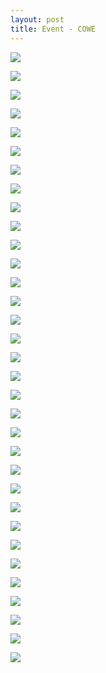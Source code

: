 ```yaml
---
layout: post
title: Event - COWE
---
```


<a href='https://photos.google.com/share/AF1QipNaQsMP-8Pg-rqGv2Ds1U_TepKheK8b6-7oi5ZIfKHV9_Idht7LYALorbvwCC-6jw?key=T2NkVEZJX2Z0S1M1VWtYczZqSm90ZW9XOUxVWWJn&source=ctrlq.org'><img src='https://lh3.googleusercontent.com/oVcOrPPzODN-oWzWfFi5rhCBhyHZW3tLRvLP2QG5eT9DT_DYqibeKsgOO1dMLaZP2SZJGtx7gD48-Eo_o2xh-4bdUfDGJt0j2GiqsEpt8KQNZ178g4qdl8Gnl74rc08tsnHmAg' /></a>

<a href='https://photos.google.com/share/AF1QipN2ZsgntW7gZqTY3O0M8p2_tIwe0w7iAj9E86z0eq_lW5VQ4A2HNegIfZeUaVs6QQ?key=cHNFUUlGcUhYWXhqM1pibE1YX0JobERkNjFYWUp3&source=ctrlq.org'><img src='https://lh3.googleusercontent.com/C7aWlu52KyOENmbGQycZ35Z_rdEOvQRm0SjsMNb7mDSVpmaRiAKZPihgHi95br2sNe0lc5Zhyf0sq2-laRun3aT3O2gVC2PMIOcaBJNEHKMbcEzASYYkfIeW06KS3bGctmiQRg' /></a>

<a href='https://photos.google.com/share/AF1QipPa_TiqfudAv1pSPPpvzgYGvpF0NucYd10E6z2KKwFdpP9o99T5V3tY1c309Z_ioQ?key=RXRsWmcxR0M4QWllNzN0ZWttM1J5ejZaRDVrX1JR&source=ctrlq.org'><img src='https://lh3.googleusercontent.com/Q5174aIl6_kQdrlLd4MOD2FJDJo1gaF6xpuwpoaDVLPX6VoIsQG8kiy-8dbV26RcqRVyNaauuPIaxEKv4WNcwzX_V6ZZ0Va7AgjxSSLs_T1JWWJ4MRvvQZnWXdowIPR_jsj41Q' /></a>

<a href='https://photos.google.com/share/AF1QipPiZKbGxk6XuOpmCN-Q5N5y_jQR3oVlzksf_lyt1G--dTrSERam2ssYUHikb-du-Q?key=ZVNXTmlfckJWUVRKZ09FU2tjdWhfdVJHazdkNnBR&source=ctrlq.org'><img src='https://lh3.googleusercontent.com/7uZ5Dg1y9LRKE9YJs_vhVYQGtMKENYsDLu0v7USp-T22RptfKmwakt1m3Wh9D0yHUVtDHsnIPX4uukvjmUm31CmlGUrm7DYjxgGwrNQHFQKKGYQBLaaaeC6wKjQOdvIYXo29YQ' /></a>

<a href='https://photos.google.com/share/AF1QipMX7PGMNQxd8sR59kgu1_uz8X7iTy0jujGHsGx1XAtfBR8jFUmgGABQaqUWA48fSg?key=SzNLTnVxTE8xUDZnUWZsbEdHbXZfMzE5RndvaUFn&source=ctrlq.org'><img src='https://lh3.googleusercontent.com/4xPCzRMlNCL_KxVa8N74ur_HD6-AOlLws850uVUPr4bKSTJJC1u_IAjMxdjOJIWJrQiFIOi7zyBjfld2FnExPPNvbU4Lu1xCPMrZLUHYF_xY7IQVoJgWKZIFXgX6Z6J4XZPCGg' /></a>

<a href='https://photos.google.com/share/AF1QipO4yMPvIDR3-tHhn60V5gqEYBi0PsOqWZ8ElKhDWpwrRRzcmiQpiykdv0urgppzKQ?key=WWU2ZFZ0RE1HWE9sNUExY3pSWHFtSjI1a3NlUXRR&source=ctrlq.org'><img src='https://lh3.googleusercontent.com/UBCVCJ7IFmHvOQZ8MUV8X3pA5DhnqKn3JyJzMQctmAV4pYSNmzCJAvzGseuhuvnywuM6Nj-n6EJ_UJi2JikKXlQDgUy3zP8syZHjcibD8-iA9c4Qe4JlrduP_24UeiRoxCs2Uw' /></a>

<a href='https://photos.google.com/share/AF1QipNC-zU20Bt2TNrXviEENyGe9o9Ydg0M4a05yT0MTfarxuzR1YmNg4tjKcB42AfdHg?key=ZzhjRl91aE1Tc2V2WFRIMVJFbDRrcG93WG0xZTZB&source=ctrlq.org'><img src='https://lh3.googleusercontent.com/xZi8pDr_5E_gZPdJPwbhlFH-VAFHnHXDv5CpnflJKpAsT0jIPM_6CiUsL--_mGV_bWasprhEFhqyY1g13iV_rDMPbIoecTGZ-BV3TLKfVfyxq4wSSssdQ1TeEo0LiK2VjmQ_mQ' /></a>

<a href='https://photos.google.com/share/AF1QipPfGfPvcWamlB1HOX9mVZoQcFlLyIshRMfxLi5I1iTDdAj8jKnipt6kkDM1ya7nOA?key=b0RnXzNOVUowQzZjNGZ2MFJHWE53NlU1bTloODZB&source=ctrlq.org'><img src='https://lh3.googleusercontent.com/G59T8EzrSkqjkYme-y3okY917FIJsqnBHTxY3a0cP7bWT0ir2U6UXR2nZbBv7DLG94xnnMPSoLGWPkvmwTXDe8MC8OH6BaduzG8-j1A9l9kA2OmPBG82fG74Ag24J0DLXZ6HJA' /></a>

<a href='https://photos.google.com/share/AF1QipPZT65oRLeD9cyWxboROnVUc3UeBC9P2kp3-Pq1ndJ-_Vw49Ox0LsrDf7BfJqlY1w?key=SU52aVVGUm1VN3Z2aXdTakRKd3hxVE5EczluckRn&source=ctrlq.org'><img src='https://lh3.googleusercontent.com/77yMsFpdZEnwYeF8W4xM_JFX8kzr8vicAtuUErW1NPrsmBxA9-UEiWFKQCbJlnLQxW4wGcn75Av0AeKcdag8c3ZqhGELrs-tZXckHfbIBNZTJyLMLdfgHY5bgJA2_wIeZ5K78w' /></a>

<a href='https://photos.google.com/share/AF1QipPMAX9IKMVYW091B-b7pq39gGXmDIFrrftmIITHUCVU8Eh1QVPjvf4C_cA0LLjFVg?key=RlpSb3RycHlJNVBxR2J1Uld6RHhBX3hocGMxZEVR&source=ctrlq.org'><img src='https://lh3.googleusercontent.com/QNFWA3GNpKSvUsOIBVRt3CFM8Jfy5LHWFb6EGrCD10FCwGVILgjvK-gwc5nZm_Fxt6TivDgGwU3aRiRIa1lcQCuJ-Y6FukT4vIqfUhg_zlGTuhYJdff9O6k_v1eniVFqI5jKBw' /></a>

<a href='https://photos.google.com/share/AF1QipPHTPf1gWh4jaJNoM3-ndqBcp-5N2sIfK_x5ZbtkCgIb5yFMJTRgstRRFKuaJtAsg?key=bklZMWZFVUZjeUttd2xmTERwZENEbUQ4eHdMUkNB&source=ctrlq.org'><img src='https://lh3.googleusercontent.com/tt-VLYfnrgd97ks3s0P0HfVWKxF2Vo4ezMkhsrRDNEQAjemiOJ4DThOPfX1srIfFh4_NdFn61jenKqZUwDYa59NGLU-KVA0smUzVOAU_7HJLT12vyjedljU67owNM5skL4ffDw' /></a>

<a href='https://photos.google.com/share/AF1QipOPkrOWSaqkTXCfrXiaGrbDQI3UDcZ0ALRCm5XQl1p0-qyQ4HgkA2CzvP2jIDfNew?key=WGN0N1lJdUFDTVdUOXBiSE83RWhSTUZKbHJmVHNR&source=ctrlq.org'><img src='https://lh3.googleusercontent.com/IvtuFByzk7dMwnxWhMsn3V-AbepSb8-rFLMu1b7aUeQMLsRuE5p6zXDtI_BIQkS5E2jZCCzV0IiYu0hEWUOjXFFtFURh1EwPSAsB0Xn_5pGdWAD0K3bSNBmdntHvo8qDMFaDdQ' /></a>

<a href='https://photos.google.com/share/AF1QipOCG8MoKstbBB7G_BFis5B5qSa5tVIFxe5kcVpmAfIpUPMiQRk3Qx9Q80QCuq_ncQ?key=cVN0dDVnQ1Iydm84akEwOWJ4Zkd4NmJmeXhsRHlB&source=ctrlq.org'><img src='https://lh3.googleusercontent.com/CtaEP43jduZP6lCc53DAJpXurTPmOaTh2AXuo4t7OnFhT1V8tDzkp3Z6YR0aHVEg6wp4M6rfj5DyBUpXodCpFoWyE5BIkqIVoBEoBqCkProk_EuZF-8xh1rn7CB1BSCzbylPzg' /></a>

<a href='https://photos.google.com/share/AF1QipMTBm8c5byoQIbcLk7efaQt6lZG_MShj77tckKZIWchmpMU1l4Xg1KIjZp1nivX-Q?key=ekUxYVk2Nk5LVWFGVHR2STNCbzRxZldISGxNRHRR&source=ctrlq.org'><img src='https://lh3.googleusercontent.com/9Nul6rlBpzHm2F4BVg5p0b2wqAckxm8-5ajD7qyx2pD-do8e6VLOoUTNLFwWQZWExDwE1FpMXS_aqQl3QZPivJtnM0rD4ynVN7iHchTohFiOZlkjwxqe0ZjIIOPm1xQLeQagIA' /></a>

<a href='https://photos.google.com/share/AF1QipOJXx5Jk_FlnZrxtTAN0A7UyekKrd7EHE8WzZHkjKezhi_OptW286OY-oQDXE3KrA?key=VVV1RzVXSEpkOHF1cVlWa0NrZjRadWpldEdLSTV3&source=ctrlq.org'><img src='https://lh3.googleusercontent.com/EgQfK4rNe3U7n7PwtCVDKIGPN8QBRfuzrkRj6zL6abemlzFqk8OJSBFIOmkjh5M1bOEDM9sxSBFpRk99HkavKI0UxGlCEEAR0ad0VMt45Sg2hWmeFrryXkCn7g48DBo0tt1jwQ' /></a>

<a href='https://photos.google.com/share/AF1QipNLtu3slIZUBsmXDmNlxvIGOEJ0ib2om6R8ceYcy9twDU-DcD-IHej8RRlWrohTag?key=SmJSSXlid0JLajF3bVdzUUFSODM1ZXBEZDhuYkdB&source=ctrlq.org'><img src='https://lh3.googleusercontent.com/gKyzSq5PxGGxuUuaedD2BcTqwdsTktXBeoDlEiCGHJWH0sCDxLNg0FKvhmkb8YQITlXLDeGTE04i5MNUzeQl-9WvsfPJP5cjqKRWld4eBOkZq5ZMibIiKOSkR4FfeiaOtfKbRw' /></a>

<a href='https://photos.google.com/share/AF1QipOgBnq9JqtLjO4e95BrN5hqNPjEo1NWlEkzgNtRW-ww05jcha6U2T40otU21PQxNQ?key=elloTm16cU5vVmJVcktYWk5PdklGUTgtUFQzUXJn&source=ctrlq.org'><img src='https://lh3.googleusercontent.com/pEW5u4C5zeduoSr7I_DBg0dnClgSNciz3rHzLAjdK2Gr0pNKJzyrNakCFZWFWqtVFLDLaNgk56trNzXWC03sAytDZGS1TqQqR-I0rqEEpmf3MXDv6zVavQyWt4yj2T_d3KHu7Q' /></a>

<a href='https://photos.google.com/share/AF1QipNGYmah6asKgoEEcSNRcaZHirJeHy-MCR7Rum_g1IJks3G_4xn502MMzBYfpbFZww?key=RVBwTXc3MG9ya2J1YmhfUXBsSUljVE1MWGJuTjJR&source=ctrlq.org'><img src='https://lh3.googleusercontent.com/UQKKMwFyvCSQe-iIQE6xUJeJF6p0CfNLP0zlAumSNOc6dn_dBQKXKThaHkXb2r6m_d5HWMdFRn35OoGTuK6d74MkkroZtkFBOhBvgCcf1QmYG6zCMfr2ZD56_kafObtbGOG-PA' /></a>

<a href='https://photos.google.com/share/AF1QipPdBUIY5lxsOVNtdGzD5AQfv4puQuvyk2OnI6svLCD_bakaqWMI0sGQeGOCO1u5Cg?key=d050bG9oci1UT2xXSm9QZjNqUWo2OUxGTWp4Z0ZB&source=ctrlq.org'><img src='https://lh3.googleusercontent.com/coL_-1gYev1cv7NuWPVTf-_biqkvchAM5Z76bJ9BbmZFtr9zF3Rr-5I7T6EXTCicNXvQYtPHHCu6OCr3-qkNtkW_RU2PTZXGRNyAnPgjxOefzQlXznLvHpqmW1LKgk9onYAdtA' /></a>

<a href='https://photos.google.com/share/AF1QipNgs25UDBYC77dv88YZCOBCDpOBzgPwh0Od5S3kU5YwD-iFTsoqUbMzXP_oYZIf7A?key=VmxZWC05TFJ0Ul9GS3lacThwbkYwU0R0LXF0MTFB&source=ctrlq.org'><img src='https://lh3.googleusercontent.com/QrITIRDQ_byx7Lw2krHr17wcrJM8S6n2MT50ncPLz9L3_KeCdLdvL0jBm-_6fzJHvN8nFJsIQZlX2nz_qujMn8eUuzeWuaFjF7-JWijsYg56gdB_te9kiU3NJHxXUX7XiKqY1g' /></a>

<a href='https://photos.google.com/share/AF1QipNpfIieoTgqYqm4tFLXbxp2MkGydby6Calv3n26d-G_S9h9lT_1bH1kMYkL-zK6gQ?key=eTIyOTUtaGZWUXdfY3dQUW4zVHJfWTNIenI0NjNn&source=ctrlq.org'><img src='https://lh3.googleusercontent.com/WB4gMW4BNzR8VQ2fnQYtjziq4jvpzPq3KyK8J7bTxfZxDkLcXDWx1PxmX7VpA7iu7Jy7tQcF3XRB7KuCwcYNRj3_YDKX9vNA_CpxyZhNW68G4BcrSaVZYuIQZBUaN26Yh28aBg' /></a>

<a href='https://photos.google.com/share/AF1QipMit4XNbBARYPWLG8bu0o-e4WYFPhMV5ZQzW8OfxO__yJs2r1Z4mFtudpPR_9IkkQ?key=UHp5U0w2eW5SeHFNSWJUY2RRVHRRU0Q3YWJaMll3&source=ctrlq.org'><img src='https://lh3.googleusercontent.com/SD2RmsVru6w3LIqCvSX7EpIq1e7_j8expnMogW4viibgz9U29e0LoPLkY1eg5klZFSOwJsG4a6NUyxaUvwhL7GHLtNYByCNNwBGk4dWMDIFw44yOzrn66lcNV8Ucg4k4bo-LvA' /></a>

<a href='https://photos.google.com/share/AF1QipM6o5aDQ-BlAToBVTRYq-FJECVtmitOpTHmJjE8fCg72Q9aD6g34xm8fTg4YS8lLw?key=QlRtTVNFd2JTRVpucUZCdFptWFZlNklJcjFaNl93&source=ctrlq.org'><img src='https://lh3.googleusercontent.com/z0-A2hGX4ukWHNEhEvGInWBYlm2SVvdtSqk38ja20_PE_6zAOJPTeT-J6Ht7lBmUlSi68c3-88rCss2PLysCV7hhM5KGg7-ah0OknDB81nTvCITTKRKynsmcWzUEDJmOhMmp_A' /></a>

<a href='https://photos.google.com/share/AF1QipP7QDqPKoB1Kf9JwBXSDMQxx0a1yUusnLPekFjkM4qOPpbLXUQ6tcLoxnYyxRMEHg?key=SEtSWFBDdjV0M3FWV2dtcTB6SEtINTdEbWJxcmx3&source=ctrlq.org'><img src='https://lh3.googleusercontent.com/WzhAvFc2ZKlQcl9bPxl2eAx9RnbIxtg0g-NOpDp4Cc5jIdfoK_2uoWeYZ3jvd3wna_hy_2hWqoTmBVvdI9sTNyVxRm8_ZzLgryg2AdzW04EiDznwIZ2kmn7-Z9OUmE0qNCLbJg' /></a>

<a href='https://photos.google.com/share/AF1QipPbnxBOyTIF-6t4F9Ks9tO2k6XHLuydWhu1QMlEHPq7TAr5iDi0rkd6_hIpPaqxXg?key=V1pWc0E3SjJDcHNicDlrRTl5Yy0wMC1xRC00bXNR&source=ctrlq.org'><img src='https://lh3.googleusercontent.com/51elQ7F7diCAYl1oFOLDqvFw4_ZWPAhTVklWJWCm7ZmX5abMD3mocuukXmfBkaT6JZE3WkNp6YnVY4awcv4uAcqPwrJ0yo7bddZRaguIodzhslwCuKOo9BDvJi3NgefmBuhEDA' /></a>

<a href='https://photos.google.com/share/AF1QipM4PnyxPVJuL9ONVtIw79tApOVo230OLtxCn0cG3Q-6EG5JgJ6H7Nyi49oQQkJXRg?key=YjAtY1c4TUpSX0lCYTN4NWN2ZUs5cGY0Y2diWENB&source=ctrlq.org'><img src='https://lh3.googleusercontent.com/CrHmAK_8HvNU7D1Q36IfhWkTQj9k3lJV3z5CQraY3UGCs2QN2WUMfL3QcUMoT_Tx2kKpsTDYv7vm4PQdyuf_0gNLtPSW566uRnMhdtbfuKpYw2Vd2LdVx3LLHbqnKVTjeEN09Q' /></a>

<a href='https://photos.google.com/share/AF1QipM3YBJHy08vti7yjS7U_1kZyijyWdZChrNuxWhGNM0xYHAQQalCKU3kGMTkaPTxoA?key=UGJwNmYwS0hGU1AzdWlCdzdKRUZqZC0ycldQaGhn&source=ctrlq.org'><img src='https://lh3.googleusercontent.com/TwDIsvXoevx2IWYsI_8iJXWSk1d2_oyHZG5NMIttfjdUP3xa0D-_I3clQMGtKDxmGXBDWqGxGPEal1Nu8TI0A3utXr6042uqxv5mu5x_OWqtjjIH5Z6g8tykqzQD0Qi3a5frRw' /></a>

<a href='https://photos.google.com/share/AF1QipNOgXMVWA5fV-QrrRntfstjHhAUg51iheg_R3Bj_zug1q9TN3tm6MCs3-FHCNy4qA?key=QlBfN0M5cmVaUmJPb0lWVUlmT0hBOWg4cWtqNG9n&source=ctrlq.org'><img src='https://lh3.googleusercontent.com/DsU36q-mJpOXTpyk17bg7CqmDBfH_1nO9FYS9LZ9Qg9NjV1Imrl7geJTM3cDHp7zx63nQS68f0e9yZAm9fuwgggVohHtnitlDpDNH5BepPzK6W18rZZOWobFTe3KtWanqM7WDg' /></a>

<a href='https://photos.google.com/share/AF1QipMF3Afa3L1tPbAOtIIA8hBzvqs9wpOqWIaMvGm0IsqXGbONLKmGwh30h-3zUw3iBg?key=SHFhT1hKYlgzc1J5a3BWZUo0N3FyUFdpbG9DcW9B&source=ctrlq.org'><img src='https://lh3.googleusercontent.com/kowa0K0PznFwSY4sHe8lxluv0c8tdRPo35NaSr--ANPbBKQCqL5zIvPLiXBxmUIEab28qQEbZkaX7i9FYmeoe1vUUdKUyte53IiZu30CVSoxbXY5P_Cx5Q0UkOWQ2mGc4KSgEg' /></a>

<a href='https://photos.google.com/share/AF1QipMTwpvDY_8GbCFjm7mfLmDpR8_czHSespf2VBP_C1IBKiwO1Exmse6SZRCqDHjzrQ?key=UWFVOFY2ZFJGd3pNOFBJZTM4a3JoQlZpTHNraFJB&source=ctrlq.org'><img src='https://lh3.googleusercontent.com/fYmlGy1tPpzFoNzMdCsoVNhx6KHLxi-mWREeB24UBlisUMEVAOhA5Ra-EQ_mIVQniRVINN_96ExSHcDLRHBWP5qm-Y9eah_87feu7un0zMySr4W-IT1nT-eAhh8W3DzGG2hIQQ' /></a>

<a href='https://photos.google.com/share/AF1QipP8R5wT4kEbbfceQJGHq62A44Gu62XywW4916P5K_c5VQx3mHp12p6p8Zs3UhdQ1A?key=d0FzU3B6UW9ncXU4SW9QdmtkbFJtY0ZmeWVYOE53&source=ctrlq.org'><img src='https://lh3.googleusercontent.com/FSMAnh_rNEYSSHgP8Q8cOgDEgAp6n_2Kgcq4xOS58bZTDWj4zTptt0ri3Nmn6LbENhlUVgoABybHrZ-iKg2FK5K5UmieeNB5L0Y8Uasugy61kSrVNxkexGcRoL9MpESbSyfneQ' /></a>

<a href='https://photos.google.com/share/AF1QipPRLn4SP5_gIAejXFaK-dhQV1QumEh3uY00pwVDr8OO1Y1IYbTgJodEEuEGLPyvNA?key=aFJyblpIalMwS0hxREt0Q0VHR28yVDZlYUxTNFZR&source=ctrlq.org'><img src='https://lh3.googleusercontent.com/QxGVS8I6nds9TsycpEmR4-rQ5HwBFDr-zu5Cr1qQIrawVxh4ogx12bP_vJsftwBj8nNSUj7Dlq5DEG6sKh4xmeUweoaEOSnKXiATc9ztdWHbVqSaoYmrNuf1bi71ArU1Vh06Tg' /></a>

<a href='https://photos.google.com/share/AF1QipPtfvOttfTra43AN8eYoAjrGXK5fzaasnoBoof78vrF96j1B9OxehxPUSM5Hj8ZAg?key=X25Zc2ZpeFZNeFV3WXd5NWFrMnlxQlpNNEIyNTln&source=ctrlq.org'><img src='https://lh3.googleusercontent.com/H2w1oQ8B6-Ldt1uazXyF2Rxa8UrvnpzadeYnMGUdJqcvR0CsCqlSjIXqiZX8r1CVTZlCmQAKxK9V0iXMQMFwS1wANRpQCCl7mgCdkcnGO9tYvE6szZ9grce3Nfn891IUWf36vw' /></a>
